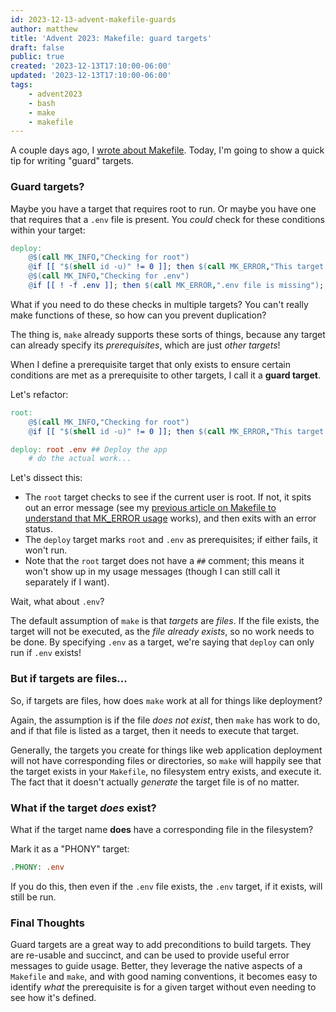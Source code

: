 ```yaml
---
id: 2023-12-13-advent-makefile-guards
author: matthew
title: 'Advent 2023: Makefile: guard targets'
draft: false
public: true
created: '2023-12-13T17:10:00-06:00'
updated: '2023-12-13T17:10:00-06:00'
tags:
    - advent2023
    - bash
    - make
    - makefile
---
```

A couple days ago, I [wrote about Makefile](/blog/2023-12-11-advent-makefile.html).
Today, I'm going to show a quick tip for writing "guard" targets.

<!--- EXTENDED -->

### Guard targets?

Maybe you have a target that requires root to run.
Or maybe you have one that requires that a `.env` file is present.
You _could_ check for these conditions within your target:

```makefile
deploy:
	@$(call MK_INFO,"Checking for root")
	@if [[ "$(shell id -u)" != 0 ]]; then $(call MK_ERROR,"This target requires root"); exit 1; fi
    @$(call MK_INFO,"Checking for .env")
	@if [[ ! -f .env ]]; then $(call MK_ERROR,".env file is missing"); exit 1; fi
```

What if you need to do these checks in multiple targets?
You can't really make functions of these, so how can you prevent duplication?

The thing is, `make` already supports these sorts of things, because any target can already specify its _prerequisites_, which are just _other targets_!

When I define a prerequisite target that only exists to ensure certain conditions are met as a prerequisite to other targets, I call it a **guard target**.

Let's refactor:

```makefile
root:
	@$(call MK_INFO,"Checking for root")
	@if [[ "$(shell id -u)" != 0 ]]; then $(call MK_ERROR,"This target requires root"); exit 1; fi

deploy: root .env ## Deploy the app
	# do the actual work...
```

Let's dissect this:

- The `root` target checks to see if the current user is root.
  If not, it spits out an error message (see my [previous article on Makefile to understand that MK_ERROR usage](/blog/2023-12-11-advent-makefile.html) works), and then exits with an error status.
- The `deploy` target marks `root` and `.env` as prerequisites; if either fails, it won't run.
- Note that the `root` target does not have a `##` comment; this means it won't show up in my usage messages (though I can still call it separately if I want).

Wait, what about `.env`?

The default assumption of `make` is that _targets_ are _files_.
If the file exists, the target will not be executed, as the _file already exists_, so no work needs to be done.
By specifying `.env` as a target, we're saying that `deploy` can only run if `.env` exists!

### But if targets are files...

So, if targets are files, how does `make` work at all for things like deployment?

Again, the assumption is if the file _does not exist_, then `make` has work to do, and if that file is listed as a target, then it needs to execute that target.

Generally, the targets you create for things like web application deployment will not have corresponding files or directories, so `make` will happily see that the target exists in your `Makefile`, no filesystem entry exists, and execute it.
The fact that it doesn't actually _generate_ the target file is of no matter.

### What if the target _does_ exist?

What if the target name **does** have a corresponding file in the filesystem?

Mark it as a "PHONY" target:

```makefile
.PHONY: .env
```

If you do this, then even if the `.env` file exists, the `.env` target, if it exists, will still be run.

### Final Thoughts

Guard targets are a great way to add preconditions to build targets.
They are re-usable and succinct, and can be used to provide useful error messages to guide usage.
Better, they leverage the native aspects of a `Makefile` and `make`, and with good naming conventions, it becomes easy to identify _what_ the prerequisite is for a given target without even needing to see how it's defined.

